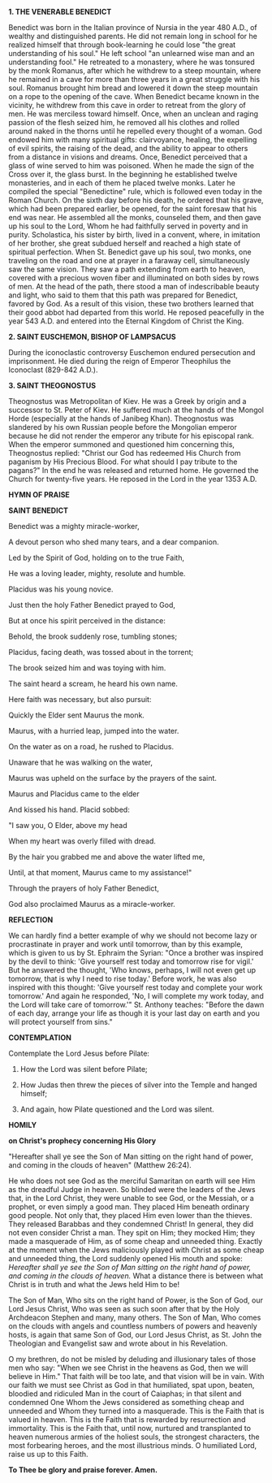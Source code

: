 
**1. THE VENERABLE BENEDICT**

Benedict was born in the Italian province of Nursia in the year 480 A.D., of wealthy and distinguished parents. He did not remain long in school for he realized himself that through book-learning he could lose "the great understanding of his soul." He left school "an unlearned wise man and an understanding fool." He retreated to a monastery, where he was tonsured by the monk Romanus, after which he withdrew to a steep mountain, where he remained in a cave for more than three years in a great struggle with his soul. Romanus brought him bread and lowered it down the steep mountain on a rope to the opening of the cave. When Benedict became known in the vicinity, he withdrew from this cave in order to retreat from the glory of men. He was merciless toward himself. Once, when an unclean and raging passion of the flesh seized him, he removed all his clothes and rolled around naked in the thorns until he repelled every thought of a woman. God endowed him with many spiritual gifts: clairvoyance, healing, the expelling of evil spirits, the raising of the dead, and the ability to appear to others from a distance in visions and dreams. Once, Benedict perceived that a glass of wine served to him was poisoned. When he made the sign of the Cross over it, the glass burst. In the beginning he established twelve monasteries, and in each of them he placed twelve monks. Later he compiled the special "Benedictine" rule, which is followed even today in the Roman Church. On the sixth day before his death, he ordered that his grave, which had been prepared earlier, be opened, for the saint foresaw that his end was near. He assembled all the monks, counseled them, and then gave up his soul to the Lord, Whom he had faithfully served in poverty and in purity. Scholastica, his sister by birth, lived in a convent, where, in imitation of her brother, she great subdued herself and reached a high state of spiritual perfection. When St. Benedict gave up his soul, two monks, one traveling on the road and one at prayer in a faraway cell, simultaneously saw the same vision. They saw a path extending from earth to heaven, covered with a precious woven fiber and illuminated on both sides by rows of men. At the head of the path, there stood a man of indescribable beauty and light, who said to them that this path was prepared for Benedict, favored by God. As a result of this vision, these two brothers learned that their good abbot had departed from this world. He reposed peacefully in the year 543 A.D. and entered into the Eternal Kingdom of Christ the King.

**2. SAINT EUSCHEMON, BISHOP OF LAMPSACUS**

During the iconoclastic controversy Euschemon endured persecution and imprisonment. He died during the reign of Emperor Theophilus the Iconoclast (829-842 A.D.).

**3. SAINT THEOGNOSTUS**

Theognostus was Metropolitan of Kiev. He was a Greek by origin and a successor to St. Peter of Kiev. He suffered much at the hands of the Mongol Horde (especially at the hands of Janibeg Khan). Theognostus was slandered by his own Russian people before the Mongolian emperor because he did not render the emperor any tribute for his episcopal rank. When the emperor summoned and questioned him concerning this, Theognostus replied: "Christ our God has redeemed His Church from paganism by His Precious Blood. For what should I pay tribute to the pagans?" In the end he was released and returned home. He governed the Church for twenty-five years. He reposed in the Lord in the year 1353 A.D.



**HYMN OF PRAISE**

**SAINT BENEDICT**

Benedict was a mighty miracle-worker,

A devout person who shed many tears, and a dear companion.

Led by the Spirit of God, holding on to the true Faith,

He was a loving leader, mighty, resolute and humble.

Placidus was his young novice.

Just then the holy Father Benedict prayed to God,

But at once his spirit perceived in the distance:

Behold, the brook suddenly rose, tumbling stones;

Placidus, facing death, was tossed about in the torrent;

The brook seized him and was toying with him.

The saint heard a scream, he heard his own name.

Here faith was necessary, but also pursuit:

Quickly the Elder sent Maurus the monk.

Maurus, with a hurried leap, jumped into the water.

On the water as on a road, he rushed to Placidus.

Unaware that he was walking on the water,

Maurus was upheld on the surface by the prayers of the saint.

Maurus and Placidus came to the elder

And kissed his hand. Placid sobbed:

"I saw you, O Elder, above my head

When my heart was overly filled with dread.

By the hair you grabbed me and above the water lifted me,

Until, at that moment, Maurus came to my assistance!"

Through the prayers of holy Father Benedict,

God also proclaimed Maurus as a miracle-worker.


**REFLECTION**

We can hardly find a better example of why we should not become lazy or procrastinate in prayer and work until tomorrow, than by this example, which is given to us by St. Ephraim the Syrian: "Once a brother was inspired by the devil to think: 'Give yourself rest today and tomorrow rise for vigil.' But he answered the thought, 'Who knows, perhaps, I will not even get up tomorrow, that is why I need to rise today.' Before work, he was also inspired with this thought: 'Give yourself rest today and complete your work tomorrow.' And again he responded, 'No, I will complete my work today, and the Lord will take care of tomorrow.'" St. Anthony teaches: "Before the dawn of each day, arrange your life as though it is your last day on earth and you will protect yourself from sins."



**CONTEMPLATION**

Contemplate the Lord Jesus before Pilate:

1.  How the Lord was silent before Pilate;

1.  How Judas then threw the pieces of silver into the Temple and hanged himself;

1.  And again, how Pilate questioned and the Lord was silent.



**HOMILY**

**on Christ's prophecy concerning His Glory**

"Hereafter shall ye see the Son of Man sitting on the right hand of power, and coming in the clouds of heaven" (Matthew 26:24).

He who does not see God as the merciful Samaritan on earth will see Him as the dreadful Judge in heaven. So blinded were the leaders of the Jews that, in the Lord Christ, they were unable to see God, or the Messiah, or a prophet, or even simply a good man. They placed Him beneath ordinary good people. Not only that, they placed Him even lower than the thieves. They released Barabbas and they condemned Christ! In general, they did not even consider Christ a man. They spit on Him; they mocked Him; they made a masquerade of Him, as of some cheap and unneeded thing. Exactly at the moment when the Jews maliciously played with Christ as some cheap and unneeded thing, the Lord suddenly opened His mouth and spoke: *Hereafter shall ye see the Son of Man sitting on the right hand of power, and coming in the clouds of heaven.* What a distance there is between what Christ is in truth and what the Jews held Him to be!

The Son of Man, Who sits on the right hand of Power, is the Son of God, our Lord Jesus Christ, Who was seen as such soon after that by the Holy Archdeacon Stephen and many, many others. The Son of Man, Who comes on the clouds with angels and countless numbers of powers and heavenly hosts, is again that same Son of God, our Lord Jesus Christ, as St. John the Theologian and Evangelist saw and wrote about in his Revelation.

O my brethren, do not be misled by deluding and illusionary tales of those men who say: "When we see Christ in the heavens as God, then we will believe in Him." That faith will be too late, and that vision will be in vain. With our faith we must see Christ as God in that humiliated, spat upon, beaten, bloodied and ridiculed Man in the court of Caiaphas; in that silent and condemned One Whom the Jews considered as something cheap and unneeded and Whom they turned into a masquerade. This is the Faith that is valued in heaven. This is the Faith that is rewarded by resurrection and immortality. This is the Faith that, until now, nurtured and transplanted to heaven numerous armies of the holiest souls, the strongest characters, the most forbearing heroes, and the most illustrious minds. O humiliated Lord, raise us up to this Faith.

**To Thee be glory and praise forever. Amen.**

  
